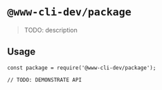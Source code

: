 # `@www-cli-dev/package`

> TODO: description

## Usage

```
const package = require('@www-cli-dev/package');

// TODO: DEMONSTRATE API
```
